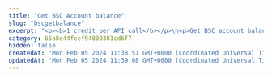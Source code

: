 ```yaml
---
title: "Get BSC Account balance"
slug: "bscgetbalance"
excerpt: "<p><b>1 credit per API call</b></p>\n<p>Get BSC account balance in BNB. This method does not prints any balance of the BEP20 or BEP721 tokens on the account.</p>"
category: 65a8e44fccf94800381cd6f7
hidden: false
createdAt: "Mon Feb 05 2024 11:38:51 GMT+0000 (Coordinated Universal Time)"
updatedAt: "Mon Feb 05 2024 11:39:08 GMT+0000 (Coordinated Universal Time)"
---
```

